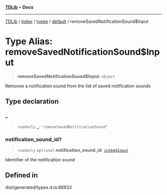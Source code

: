 [**TDLib**](../../../../../../README.md) • **Docs**

***

[TDLib](../../../../../../modules.md) / [index](../../../../../README.md) / [types](../../../README.md) / [default](../README.md) / removeSavedNotificationSound$Input

# Type Alias: removeSavedNotificationSound$Input

> **removeSavedNotificationSound$Input**: `object`

Removes a notification sound from the list of saved notification sounds

## Type declaration

### \_

> `readonly` **\_**: `"removeSavedNotificationSound"`

### notification\_sound\_id?

> `readonly` `optional` **notification\_sound\_id**: [`int64$Input`](int64$Input-1.md)

Identifier of the notification sound

## Defined in

dist/generated/types.d.ts:86833

